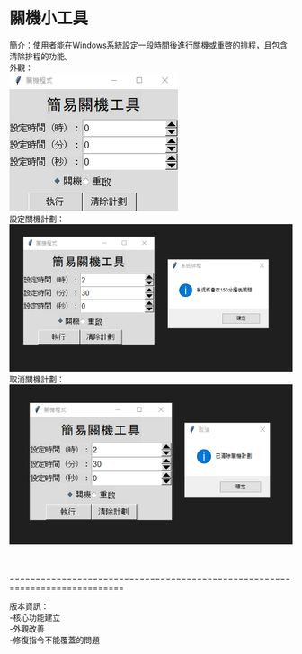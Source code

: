 # 關機小工具


簡介：使用者能在Windows系統設定一段時間後進行關機或重啓的排程，且包含清除排程的功能。<br>
外觀：<br>
<img src="https://raw.githubusercontent.com/Zwillinge268/Code/master/Tools/Shutdown/img/01.png"><br>
設定關機計劃：<br>
<img src="https://raw.githubusercontent.com/Zwillinge268/Code/master/Tools/Shutdown/img/02.png"><br>
取消關機計劃：<br>
<img src="https://raw.githubusercontent.com/Zwillinge268/Code/master/Tools/Shutdown/img/03.png"><br><br><br>

============================================================================<br>

版本資訊：<br>
-核心功能建立<br>
-外觀改善<br>
-修復指令不能覆蓋的問題
